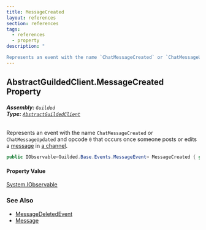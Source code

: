 ```yaml
---
title: MessageCreated
layout: references
section: references
tags:
  - references
  - property
description: "

Represents an event with the name `ChatMessageCreated` or `ChatMessageUpdated` and opcode `0` that occurs once someone posts or edits a [message](MessageEvent_T_.Message.md 'Guilded.Base.Events.MessageEvent`1.Message') in [a channel](MessageEvent.ChannelId.md 'Guilded.Base.Events.MessageEvent.ChannelId')."
---
```


## AbstractGuildedClient.MessageCreated Property
###### **Assembly:** `Guilded`<br/>**Type:** [`AbstractGuildedClient`](AbstractGuildedClient.md 'Guilded.AbstractGuildedClient')

Represents an event with the name `ChatMessageCreated` or `ChatMessageUpdated` and opcode `0` that occurs once someone posts or edits a [message](MessageEvent_T_.Message.md 'Guilded.Base.Events.MessageEvent`1.Message') in [a channel](MessageEvent.ChannelId.md 'Guilded.Base.Events.MessageEvent.ChannelId').

```csharp
public IObservable<Guilded.Base.Events.MessageEvent> MessageCreated { get; }
```

#### Property Value
[System.IObservable](https://docs.microsoft.com/en-us/dotnet/api/System.IObservable 'System.IObservable')

### See Also
- [MessageDeletedEvent](MessageDeletedEvent.md 'Guilded.Base.Events.MessageDeletedEvent')
- [Message](Message.md 'Guilded.Base.Content.Message')